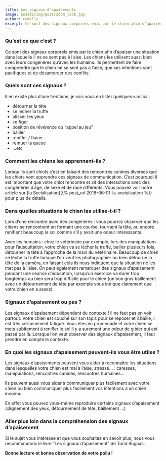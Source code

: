 ```yaml
---
title: Les signaux d'apaisements
image: assets/img/post/zoom_lack.jpg
author: camille
excerpt: Ce sont des signaux corporels émis par le chien afin d’apaiser une situation dans laquelle il ne se sent pas à l’aise. Les chiens les utilisent aussi bien avec leur congénères qu’avec les humains. Ils permettent de faire comprendre que le chien ne se sent pas à l’aise, que ses intentions sont pacifiques et de désamorcer des conflits.
---
```


### Qu’est ce que c’est ?

Ce sont des signaux corporels émis par le chien afin d’apaiser une situation dans laquelle il ne se sent pas à l’aise. Les chiens les utilisent aussi bien avec leurs congénères qu’avec les humains. Ils permettent de faire comprendre que le chien ne se sent pas à l’aise, que ses intentions sont pacifiques et de désamorcer des conflits.

### Quels sont ces signaux ?

Il en existe plus d’une trentaine, je vais vous en lister quelques-uns ici :
- détourner la tête
- se lécher la truffe
- plisser les yeux
- se figer
- position de révérence ou “appel au jeu”
- bailler
- renifler / flairer
- remuer la queue
- ...etc

### Comment les chiens les apprennent-ils ?

Lorsqu’ils sont chiots c’est en faisant des rencontres canines diverses que les chiots vont apprendre ces signaux de communication. C’est pourquoi il est important que votre chiot rencontre et ait des interactions avec des congénères d’âge, de sexe et de race différents.
Vous pouvez voir notre article sur [la Socialisation]({% post_url 2018-06-01-la-socialisation %}) pour plus de détails.


### Dans quelles situations le chien les utilise-t-il ?

Lors d’une rencontre avec des congénères : vous pourrez observer que les chiens se rencontrent en formant une courbe, tournent la tête, ou encore reniflent beaucoup le sol comme s’il y avait une odeur intéressante.  

Avec les humains : chez le vétérinaire par exemple, lors des manipulations pour l’auscultation, votre chien va se lécher la truffe, bailler plusieurs fois, détourner la tête à l’approche de la main du vétérinaire.
Beaucoup de chien se lèche la truffe lorsque l’on veut les photographier ou bien détourne la tête de la caméra, en faisant cela ils nous indiquent que la situation ne les met pas à l’aise.
On peut également remarquer des signaux d’apaisement pendant une séance d’éducation, lorsqu’un exercice va durer trop longtemps ou bien sera trop difficile pour le chien (un bon gros bâillement avec un détournement de tête par exemple vous indique clairement que votre chien en a assez).  


### Signaux d’apaisement ou pas ?

Les signaux d’apaisement dépendent du contexte ! il ne faut pas en voir partout. Votre chien est couché sur son tapis pour se reposer et il bâille, il est très certainement fatigué. Vous êtes en promenade et votre chien se mets subitement à renifler le sol il y a surement une odeur de gibier qui est passé par là. Lorsque l’on veut observer des signaux d’apaisement, il faut prendre en compte le contexte.  

### En quoi les signaux d’apaisement peuvent-ils vous être utiles ?

Les signaux d’apaisements peuvent vous aider à reconnaître les situations dans lesquelles votre chien est mal à l’aise, stressé… : caresses, manipulations, rencontres canines, rencontres humaines…  

Ils peuvent aussi vous aider à communiquer plus facilement avec votre chien ou bien communiquer plus facilement vos intentions à un chien inconnu.  

En effet vous pouvez vous-même reproduire certains signaux d’apaisement (clignement des yeux, détournement de tête, bâillement …)  

### Aller plus loin dans la compréhension des signaux d’apaisement

Si le sujet vous intéresse et que vous souhaitez en savoir plus, nous vous recommandons le livre “Les signaux d’apaisement” de Turid Rugaas.

__Bonne lecture et bonne observation de votre poilu !__
